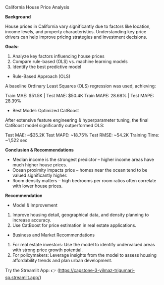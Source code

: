 California House Price Analysis

**Background**

House prices in California vary significantly due to factors like location, income levels, and property characteristics. Understanding key price drivers can help improve pricing strategies and investment decisions.

**Goals:**

1. Analyze key factors influencing house prices
2. Compare rule-based (OLS) vs. machine learning models
3. Identify the best predictive model

* Rule-Based Approach (OLS)

A baseline Ordinary Least Squares (OLS) regression was used, achieving:

Train MAE: $51.5K | Test MAE: $50.4K
Train MAPE: 28.68% | Test MAPE: 28.39%

* Best Model: Optimized CatBoost

After extensive feature engineering & hyperparameter tuning, the final CatBoost model significantly outperformed OLS:

Test MAE: ~$35.2K
Test MAPE: ~18.75%
Test RMSE: ~54.2K
Training Time: ~1,522 sec

**Conclusion & Recommendations**

* Median income is the strongest predictor – higher income areas have much higher house prices.
* Ocean proximity impacts price – homes near the ocean tend to be valued significantly higher.
* Room density matters – high bedrooms per room ratios often correlate with lower house prices.

**Recommendation**

* Model & Improvement

1. Improve housing detail, geographical data, and density planning to increase accuracy.
2. Use CatBoost for price estimation in real estate applications.

* Business and Market Recommendations

1. For real estate investors: Use the model to identify undervalued areas with strong price growth potential.
2. For policymakers: Leverage insights from the model to assess housing affordability trends and plan urban development.

Try the Streamlit App: 👉 (https://capstone-3-yilmaz-trigumari-sp.streamlit.app/)
